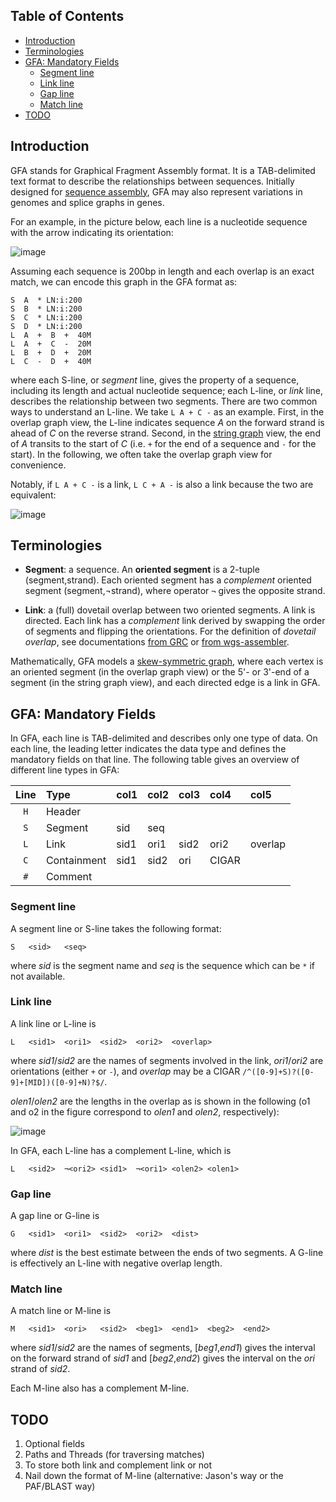 ## Table of Contents

- [Introduction](#intro)
- [Terminologies](#term)
- [GFA: Mandatory Fields](#gfafmt)
  - [Segment line](#sline)
  - [Link line](#lline)
  - [Gap line](#gline)
  - [Match line](#mline)
- [TODO](#todo)

## <a name="intro"></a>Introduction

GFA stands for Graphical Fragment Assembly format. It is a TAB-delimited text
format to describe the relationships between sequences. Initially designed for
[sequence assembly][sa], GFA may also represent variations in genomes and
splice graphs in genes.

For an example, in the picture below, each line is a nucleotide sequence with
the arrow indicating its orientation:

![image](https://cloud.githubusercontent.com/assets/480346/18406447/0c612dd6-76cb-11e6-83e5-a7ffdb2d33c0.png)

Assuming each sequence is 200bp in length and each overlap is an exact match,
we can encode this graph in the GFA format as:
```
S  A  *	LN:i:200
S  B  *	LN:i:200
S  C  *	LN:i:200
S  D  *	LN:i:200
L  A  +  B  +  40M
L  A  +  C  -  20M
L  B  +  D  +  20M
L  C  -  D  +  40M
```
where each S-line, or *segment* line, gives the property of a sequence,
including its length and actual nucleotide sequence; each L-line, or *link*
line, describes the relationship between two segments. There are two common
ways to understand an L-line. We take `L A + C -` as an example. First, in the
overlap graph view, the L-line indicates sequence *A* on the forward strand is
ahead of *C* on the reverse strand. Second, in the [string graph][sg] view, the
end of *A* transits to the start of *C* (i.e. `+` for the end of a sequence and
`-` for the start). In the following, we often take the overlap graph view for
convenience.

Notably, if `L A + C -` is a link, `L C + A -` is also a link because the two
are equivalent:

![image](https://cloud.githubusercontent.com/assets/480346/18406941/97fe1bc2-76d2-11e6-8a7e-3011db7c6ca8.png)

## <a name="term"></a>Terminologies

* **Segment**: a sequence. An **oriented segment** is a 2-tuple
  (segment,strand). Each oriented segment has a *complement* oriented segment
  (segment,¬strand), where operator `¬` gives the opposite strand.

* **Link**: a (full) dovetail overlap between two oriented segments. A link
  is directed. Each link has a *complement* link derived by swapping the order
  of segments and flipping the orientations. For the definition of *dovetail
  overlap*, see documentations [from GRC][grcdef] or [from
  wgs-assembler][caovlp].

Mathematically, GFA models a [skew-symmetric graph][ssg], where each vertex is
an oriented segment (in the overlap graph view) or the 5'- or 3'-end of a
segment (in the string graph view), and each directed edge is a link in GFA.

## <a name="gfafmt"></a>GFA: Mandatory Fields

In GFA, each line is TAB-delimited and describes only one type of data. On each
line, the leading letter indicates the data type and defines the mandatory
fields on that line. The following table gives an overview of different line
types in GFA:

|Line|Type       |col1|col2|col3|col4|col5   |
|:--:|:----------|:---|:---|:---|:---|:------|
|`H` |Header     ||||||||
|`S` |Segment    |sid |seq ||||||
|`L` |Link       |sid1|ori1|sid2|ori2|overlap|
|`C` |Containment|sid1|sid2|ori |CIGAR||
|`#` |Comment    ||||||||

### <a name="sline"></a> Segment line

A segment line or S-line takes the following format:
```
S	<sid>	<seq>
```
where *sid* is the segment name and *seq* is the sequence which can be `*` if
not available.

### <a name="lline"></a> Link line

A link line or L-line is
```
L	<sid1>	<ori1>	<sid2>	<ori2>	<overlap>
```
where *sid1*/*sid2* are the names of segments involved in the link,
*ori1*/*ori2* are orientations (either `+` or `-`), and *overlap* may be a
CIGAR `/^([0-9]+S)?([0-9]+[MID])([0-9]+N)?$/`.


*olen1*/*olen2* are the
lengths in the overlap as is shown in the following (o1 and o2 in the figure
correspond to *olen1* and *olen2*, respectively):

![image](https://cloud.githubusercontent.com/assets/480346/18406012/93192960-76c5-11e6-9d8d-f0f68c1199d4.png)

In GFA, each L-line has a complement L-line, which is
```
L	<sid2>	¬<ori2>	<sid1>	¬<ori1>	<olen2>	<olen1>
```

### <a name="gline"></a> Gap line

A gap line or G-line is
```
G	<sid1>	<ori1>	<sid2>	<ori2>	<dist>
```
where *dist* is the best estimate between the ends of two segments. A G-line is
effectively an L-line with negative overlap length. 

### <a name="mline"></a> Match line

A match line or M-line is
```
M	<sid1>	<ori>	<sid2>	<beg1>	<end1>	<beg2>	<end2>
```
where *sid1*/*sid2* are the names of segments, [*beg1*,*end1*) gives the
interval on the forward strand of *sid1* and [*beg2*,*end2*) gives the interval
on the *ori* strand of *sid2*.

Each M-line also has a complement M-line.

## <a name="todo"></a> TODO

1. Optional fields
2. Paths and Threads (for traversing matches)
3. To store both link and complement link or not
4. Nail down the format of M-line (alternative: Jason's way or the PAF/BLAST way)

[sa]: https://en.wikipedia.org/wiki/Sequence_assembly
[sg]: http://bioinformatics.oxfordjournals.org/content/21/suppl_2/ii79.abstract
[ssg]: https://en.wikipedia.org/wiki/Skew-symmetric_graph
[grcdef]: http://www.ncbi.nlm.nih.gov/projects/genome/assembly/grc/info/definitions.shtml
[caovlp]: http://wgs-assembler.sourceforge.net/wiki/index.php/Overlaps
